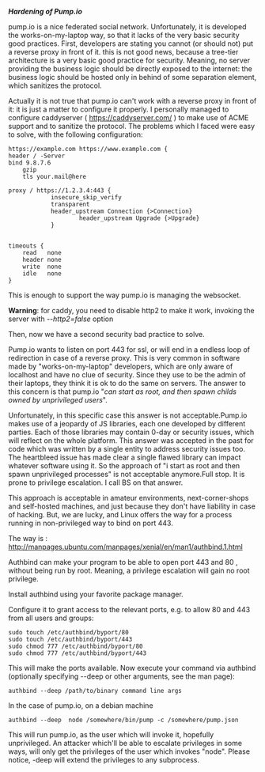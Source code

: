 ***Hardening of Pump.io***


pump.io is a nice federated social network. Unfortunately, it is developed the works-on-my-laptop way, so that it lacks 
of the very basic security good practices. First, developers are stating you cannot (or should not) put a reverse proxy 
in front of it. this is not good news, because a tree-tier architecture is a very basic good practice for security. Meaning,
no server providing the business logic should be directly exposed to the internet: the business logic should be hosted only in
behind of some separation element, which sanitizes the protocol.

Actually it is not true that pump.io can't work with a reverse proxy in front of it: it is just a matter to configure it properly.
I personally managed to configure caddyserver ( https://caddyserver.com/ ) to make use of ACME support and to sanitize 
the protocol. The problems which I faced were easy to solve, with the following configuration:

```
https://example.com https://www.example.com {
header / -Server
bind 9.8.7.6
	gzip
	tls your.mail@here

proxy / https://1.2.3.4:443 {
		    insecure_skip_verify
		    transparent
		    header_upstream Connection {>Connection}
                    header_upstream Upgrade {>Upgrade} 
		    }


timeouts {
	read   none 
	header none 
	write  none 
	idle   none 
}

```
This is enough to support the way pump.io is managing the websocket. 

**Warning**: for caddy, you need to disable http2 to make it work, invoking the server with *--http2=false* option


Then, now we have a second security bad practice to solve.

Pump.io wants to listen on port 443 for ssl, or will end in a endless loop of redirection in case of a reverse proxy. 
This is very common in software made by "works-on-my-laptop" developers, which are only aware of localhost and have 
no clue of security. Since they use to be the  admin of their laptops, they think it is ok to do the same on servers.
The answer to this concern is that pump.io "_can start as root, and then spawn childs owned by unprivileged users_".

Unfortunately, in this specific case this answer is not acceptable.Pump.io makes use of a jeopardy of JS libraries, each one 
developed by different parties. Each of those libraries may contain 0-day or security issues, which will reflect on the whole
platform. This answer was accepted in the past for code which was written by a single entity to address security issues too. The
heartbleed issue has made clear a single flawed library can impact whatever software using it. So the approach of "i start
as root and then spawn unprivileged processes" is not acceptable anymore.Full stop. It is prone to privilege escalation. I call BS
on that answer.

This approach is acceptable in amateur environments, next-corner-shops and self-hosted machines, and just because they don't 
have liability in case of hacking. But, we are lucky, and Linux offers the way for a process running in non-privileged way
to bind on port 443.

The way is : http://manpages.ubuntu.com/manpages/xenial/en/man1/authbind.1.html

Authbind can make your program to be able to open port 443 and 80 , without being run by root. Meaning, a privilege escalation
will gain no root privilege. 

Install authbind using your favorite package manager.

Configure it to grant access to the relevant ports, e.g. to allow 80 and 443 from all users and groups:

```
sudo touch /etc/authbind/byport/80
sudo touch /etc/authbind/byport/443
sudo chmod 777 /etc/authbind/byport/80
sudo chmod 777 /etc/authbind/byport/443
```

This will make the ports available.
Now execute your command via authbind (optionally specifying --deep or other arguments, see the man page):

```
authbind --deep /path/to/binary command line args
```
In the case of pump.io, on a debian machine

```
authbind --deep  node /somewhere/bin/pump -c /somewhere/pump.json
```

This will run pump.io, as the user which will invoke it, hopefully unprivileged. An attacker which'll be able to escalate 
privileges in some ways, will only get the privileges of the user which invokes "node". Please notice, -deep will extend the 
privileges to any subprocess. 

